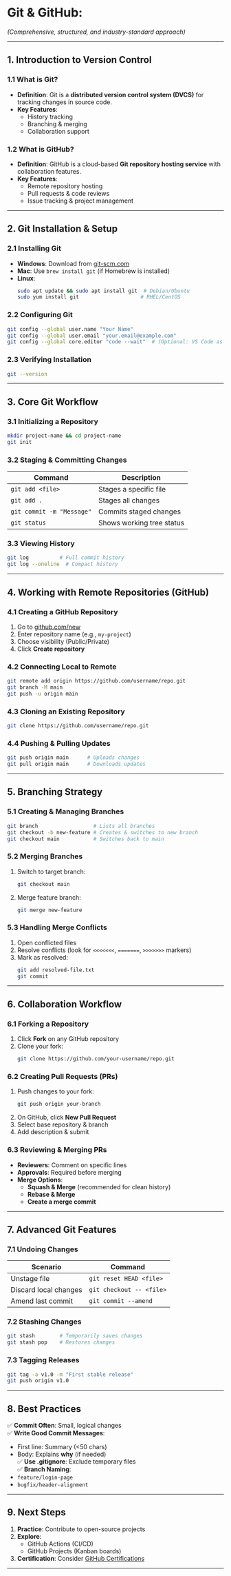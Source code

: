 
# **Git & GitHub:**
*(Comprehensive, structured, and industry-standard approach)*  

---

## **1. Introduction to Version Control**  
### **1.1 What is Git?**  
- **Definition**: Git is a **distributed version control system (DVCS)** for tracking changes in source code.  
- **Key Features**:  
  - History tracking  
  - Branching & merging  
  - Collaboration support  

### **1.2 What is GitHub?**  
- **Definition**: GitHub is a cloud-based **Git repository hosting service** with collaboration features.  
- **Key Features**:  
  - Remote repository hosting  
  - Pull requests & code reviews  
  - Issue tracking & project management  

---

## **2. Git Installation & Setup**  
### **2.1 Installing Git**  
- **Windows**: Download from [git-scm.com](https://git-scm.com/downloads)  
- **Mac**: Use `brew install git` (if Homebrew is installed)  
- **Linux**:  
  ```sh
  sudo apt update && sudo apt install git  # Debian/Ubuntu
  sudo yum install git                    # RHEL/CentOS
  ```

### **2.2 Configuring Git**  
```sh
git config --global user.name "Your Name"
git config --global user.email "your.email@example.com"
git config --global core.editor "code --wait"  # (Optional: VS Code as default editor)
```

### **2.3 Verifying Installation**  
```sh
git --version
```

---

## **3. Core Git Workflow**  
### **3.1 Initializing a Repository**  
```sh
mkdir project-name && cd project-name
git init
```

### **3.2 Staging & Committing Changes**  
| Command | Description |
|---------|-------------|
| `git add <file>` | Stages a specific file |
| `git add .` | Stages all changes |
| `git commit -m "Message"` | Commits staged changes |
| `git status` | Shows working tree status |

### **3.3 Viewing History**  
```sh
git log          # Full commit history
git log --oneline  # Compact history
```

---

## **4. Working with Remote Repositories (GitHub)**  
### **4.1 Creating a GitHub Repository**  
1. Go to [github.com/new](https://github.com/new)  
2. Enter repository name (e.g., `my-project`)  
3. Choose visibility (Public/Private)  
4. Click **Create repository**  

### **4.2 Connecting Local to Remote**  
```sh
git remote add origin https://github.com/username/repo.git
git branch -M main
git push -u origin main
```

### **4.3 Cloning an Existing Repository**  
```sh
git clone https://github.com/username/repo.git
```

### **4.4 Pushing & Pulling Updates**  
```sh
git push origin main      # Uploads changes
git pull origin main      # Downloads updates
```

---

## **5. Branching Strategy**  
### **5.1 Creating & Managing Branches**  
```sh
git branch                  # Lists all branches
git checkout -b new-feature # Creates & switches to new branch
git checkout main           # Switches back to main
```

### **5.2 Merging Branches**  
1. Switch to target branch:  
   ```sh
   git checkout main
   ```
2. Merge feature branch:  
   ```sh
   git merge new-feature
   ```

### **5.3 Handling Merge Conflicts**  
1. Open conflicted files  
2. Resolve conflicts (look for `<<<<<<<`, `=======`, `>>>>>>>` markers)  
3. Mark as resolved:  
   ```sh
   git add resolved-file.txt
   git commit
   ```

---

## **6. Collaboration Workflow**  
### **6.1 Forking a Repository**  
1. Click **Fork** on any GitHub repository  
2. Clone your fork:  
   ```sh
   git clone https://github.com/your-username/repo.git
   ```

### **6.2 Creating Pull Requests (PRs)**  
1. Push changes to your fork:  
   ```sh
   git push origin your-branch
   ```
2. On GitHub, click **New Pull Request**  
3. Select base repository & branch  
4. Add description & submit  

### **6.3 Reviewing & Merging PRs**  
- **Reviewers**: Comment on specific lines  
- **Approvals**: Required before merging  
- **Merge Options**:  
  - **Squash & Merge** (recommended for clean history)  
  - **Rebase & Merge**  
  - **Create a merge commit**  

---

## **7. Advanced Git Features**  
### **7.1 Undoing Changes**  
| Scenario | Command |
|----------|---------|
| Unstage file | `git reset HEAD <file>` |
| Discard local changes | `git checkout -- <file>` |
| Amend last commit | `git commit --amend` |

### **7.2 Stashing Changes**  
```sh
git stash        # Temporarily saves changes
git stash pop    # Restores changes
```

### **7.3 Tagging Releases**  
```sh
git tag -a v1.0 -m "First stable release"
git push origin v1.0
```

---

## **8. Best Practices**  
✅ **Commit Often**: Small, logical changes  
✅ **Write Good Commit Messages**:  
   - First line: Summary (<50 chars)  
   - Body: Explains **why** (if needed)  
✅ **Use .gitignore**: Exclude temporary files  
✅ **Branch Naming**:  
   - `feature/login-page`  
   - `bugfix/header-alignment`  

---

## **9. Next Steps**  
1. **Practice**: Contribute to open-source projects  
2. **Explore**:  
   - GitHub Actions (CI/CD)  
   - GitHub Projects (Kanban boards)  
3. **Certification**: Consider [GitHub Certifications](https://github.com/skills)  

---
